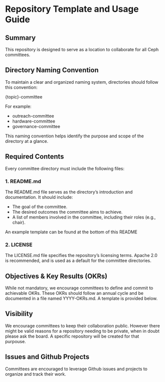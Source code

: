 # Repository Template and Usage Guide

## Summary

This repository is designed to serve as a location to collaborate for all Ceph committees.

## Directory Naming Convention

To maintain a clear and organized naming system, directories should follow this convention:

{topic}-committee

For example:
* outreach-committee
* hardware-committee
* governance-committee

This naming convention helps identify the purpose and scope of the directory at a glance.

## Required Contents

Every committee directory must include the following files:

### 1. README.md

The README.md file serves as the directory’s introduction and documentation. It should include:

* The goal of the committee.
* The desired outcomes the committee aims to achieve.
* A list of members involved in the committee, including their roles (e.g., chair).

An example template can be found at the bottom of this README

### 2. LICENSE

The LICENSE.md file specifies the repository’s licensing terms. Apache 2.0 is recommended, and is used as a 
default for the committee directories. 

## Objectives & Key Results (OKRs)

While not mandatory, we encourage committees to define and commit to achievable OKRs. These OKRs should follow an 
annual cycle and be documented in a file named YYYY-OKRs.md. A template is provided below.

## Visibility

We encourage committees to keep their collaboration public. However there might be valid reasons for a repository
needing to be private, when in doubt please ask the board. A specific repository will be created for that purpouse.

## Issues and Github Projects

Committees are encouraged to leverage Github issues and projects to organize and track their work. 
